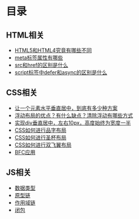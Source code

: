 # 目录

## HTML相关
- [HTML5和HTML4究竟有哪些不同](html/01.html)
- [meta标签属性有哪些](html/01.html)
- [src和href的区别是什么](html/01.html)
- [script标签中defer和async的区别是什么](html/01.html)

## CSS相关
- [让一个元素水平垂直居中，到底有多少种方案](css/01.html)
- [浮动布局的优点？有什么缺点？清除浮动有哪些方式](css/02.html)
- [实现div垂直居中，左右10px，高度始终为宽度一半](css/03.html)
- [CSS如何进行品字布局](css/04.html)
- [CSS如何进行圣杯布局](css/05.html)
- [CSS如何进行双飞翼布局](css/06.html)
- [BFC应用](css/07.html)

## JS相关

- [数据类型](javascript/datatype.html)
- [原型链](javascript/prototype.html)
- [作用域链](javascript/scope.html)
- [闭包](javascript/closure.html)


<!-- ## vue相关
- [生命周期分析](vue/) -->